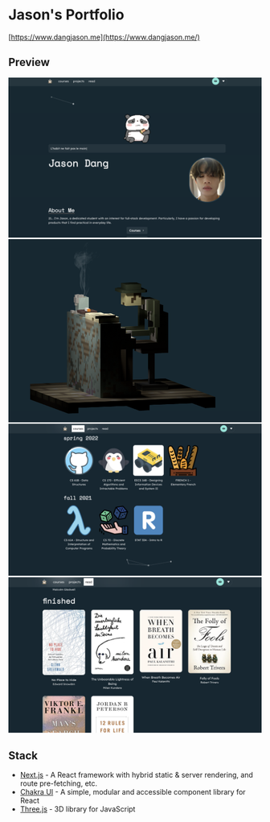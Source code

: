 # Jason's Portfolio

[https://www.dangjason.me](https://www.dangjason.me/)

## Preview

![Site Preview](./public/images/site01.png)
![Site Preview](./public/images/site02.png)
![Site Preview](./public/images/site03.png)
![Site Preview](./public/images/site04.png)

## Stack

- [Next.js](https://nextjs.org/) - A React framework with hybrid static & server rendering, and route pre-fetching, etc.
- [Chakra UI](https://chakra-ui.com/) - A simple, modular and accessible component library for React
- [Three.js](https://threejs.org/) - 3D library for JavaScript

